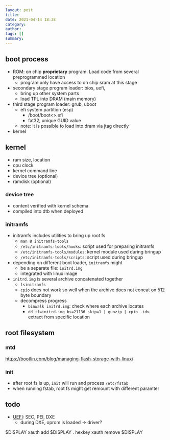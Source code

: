 ```yaml
---
layout: post
title: 
date: 2021-04-14 18:38
category: 
author: 
tags: []
summary: 
---
```


## boot process

- ROM: on chip **proprietary** program. Load code from several preprogrammed location
  - program only have access to on chip sram at this stage
- secondary stage program loader: bios, uefi, 
  - bring up other system parts
  - load TPL into DRAM (main memory)
- third stage program loader: grub, uboot
  - efi system partition (esp)
    - <ESP>/boot/boot<>.efi
    - fat32, unique GUID value
  - note: it is possible to load into dram via jtag directly
- kernel

## kernel

- ram size, location
- cpu clock
- kernel command line
- device tree (optional)
- ramdisk (optional)

### device tree

- content verified with kernel schema
- compiled into dtb when deployed

### initramfs

- initramfs includes utilities to bring up root fs
  - `man 8 initramfs-tools`
  - `/etc/initramfs-tools/hooks`: script used for preparing initramfs
  - `/etc/initramfs-tools/modules`: kernel module used during bringup
  - `/etc/initramfs-tools/scripts`: script used during bringup
- depending on different boot loader, `initramfs` might
  - be a separate file: `initrd.img`
  - integrated with linux image
- `initrd.img` is several archive concatenated together
  - `lsinitramfs`
  - `cpio` does not work so well when the archive does not concat on 512 byte boundary
  - decompress progress
    - `binwalk initrd.img`: check where each archive locates
    - `dd if=initrd.img bs=21136 skip=1 | gunzip | cpio -idv`: extract from specific location

## root filesystem

### mtd 

https://bootlin.com/blog/managing-flash-storage-with-linux/

### init

- after root fs is up, `init` will run and process `/etc/fstab`
- when running fstab, root fs might get remount with different paramter

## todo

* [UEFI](https://uefi.org/specifications): SEC, PEI, DXE
  * during DXE, oprom is loaded -> driver?

$DISPLAY
xauth add $DISPLAY . hexkey
xauth remove $DISPLAY

